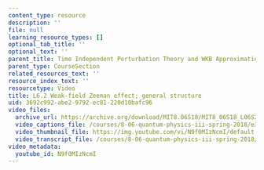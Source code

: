 ```yaml
---
content_type: resource
description: ''
file: null
learning_resource_types: []
optional_tab_title: ''
optional_text: ''
parent_title: Time Independent Perturbation Theory and WKB Approximation
parent_type: CourseSection
related_resources_text: ''
resource_index_text: ''
resourcetype: Video
title: L6.2 Weak-field Zeeman effect; general structure
uid: 3692c992-abe2-9792-ec81-220d10bafc96
video_files:
  archive_url: https://archive.org/download/MIT8.06S18/MIT8_06S18_L06S2_300k.mp4
  video_captions_file: /courses/8-06-quantum-physics-iii-spring-2018/e39d33d95861591b8c1ae4da474bf681_N9f0MIzNcmI.vtt
  video_thumbnail_file: https://img.youtube.com/vi/N9f0MIzNcmI/default.jpg
  video_transcript_file: /courses/8-06-quantum-physics-iii-spring-2018/964b97bfbbd828e5aa2309c793870d27_N9f0MIzNcmI.pdf
video_metadata:
  youtube_id: N9f0MIzNcmI
---
```

